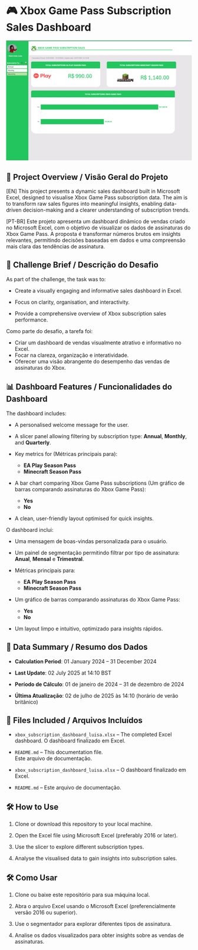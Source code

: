 # 🎮 Xbox Game Pass Subscription Sales Dashboard  

![alt text](/dashboard_screenshot.png)

## 📌 Project Overview / Visão Geral do Projeto

[EN] This project presents a dynamic sales dashboard built in Microsoft Excel, designed to visualise Xbox Game Pass subscription data. The aim is to transform raw sales figures into meaningful insights, enabling data-driven decision-making and a clearer understanding of subscription trends.  

[PT-BR] Este projeto apresenta um dashboard dinâmico de vendas criado no Microsoft Excel, com o objetivo de visualizar os dados de assinaturas do Xbox Game Pass. A proposta é transformar números brutos em insights relevantes, permitindo decisões baseadas em dados e uma compreensão mais clara das tendências de assinatura.

## 🎯 Challenge Brief / Descrição do Desafio

As part of the challenge, the task was to:  

- Create a visually engaging and informative sales dashboard in Excel.  

- Focus on clarity, organisation, and interactivity.  

- Provide a comprehensive overview of Xbox subscription sales performance.  

Como parte do desafio, a tarefa foi:

- Criar um dashboard de vendas visualmente atrativo e informativo no Excel.
- Focar na clareza, organização e interatividade.
- Oferecer uma visão abrangente do desempenho das vendas de assinaturas do Xbox.

## 📊 Dashboard Features  /  Funcionalidades do Dashboard

The dashboard includes:  

- A personalised welcome message for the user.  

- A slicer panel allowing filtering by subscription type: **Annual**, **Monthly**, and **Quarterly**.  

- Key metrics for (Métricas principais para):  

  - **EA Play Season Pass**
  - **Minecraft Season Pass**

- A bar chart comparing Xbox Game Pass subscriptions (Um gráfico de barras comparando assinaturas do Xbox Game Pass):  
  - **Yes**
  - **No**

- A clean, user-friendly layout optimised for quick insights.  

O dashboard inclui:

- Uma mensagem de boas-vindas personalizada para o usuário.

- Um painel de segmentação permitindo filtrar por tipo de assinatura: **Anual**, **Mensal** e **Trimestral**.

- Métricas principais para:  

  - **EA Play Season Pass**
  - **Minecraft Season Pass**

- Um gráfico de barras comparando assinaturas do Xbox Game Pass:  

  - **Yes**
  - **No**

- Um layout limpo e intuitivo, optimizado para insights rápidos.


## 📅 Data Summary / Resumo dos Dados

- **Calculation Period**: 01 January 2024 – 31 December 2024  

- **Last Update**: 02 July 2025 at 14:10 BST 

- **Período de Cálculo**: 01 de janeiro de 2024 – 31 de dezembro de 2024
 
- **Última Atualização**: 02 de julho de 2025 às 14:10 (horário de verão britânico)

## 📁 Files Included / Arquivos Incluídos

- `xbox_subscription_dashboard_luisa.xlsx` – The completed Excel dashboard.
O dashboard finalizado em Excel.

- `README.md` – This documentation file.  
Este arquivo de documentação.

- `xbox_subscription_dashboard_luisa.xlsx` – O dashboard finalizado em Excel.

- `README.md` – Este arquivo de documentação.

## 🛠️ How to Use

1. Clone or download this repository to your local machine.  

2. Open the Excel file using Microsoft Excel (preferably 2016 or later).  

3. Use the slicer to explore different subscription types.  

4. Analyse the visualised data to gain insights into subscription sales.  


## 🛠️ Como Usar

1. Clone ou baixe este repositório para sua máquina local.

2. Abra o arquivo Excel usando o Microsoft Excel (preferencialmente versão 2016 ou superior).

3. Use o segmentador para explorar diferentes tipos de assinatura.

4. Analise os dados visualizados para obter insights sobre as vendas de assinaturas.